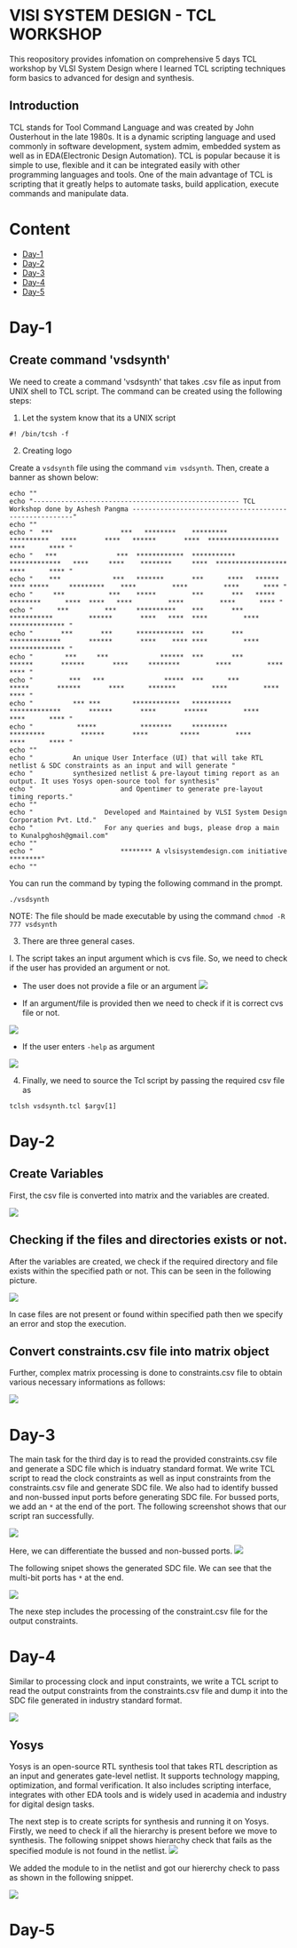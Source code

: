 # VlSI SYSTEM DESIGN - TCL WORKSHOP

This reopository provides infomation on comprehensive 5 days TCL workshop by VLSI System Design where I learned TCL scripting techniques form basics to advanced for design and synthesis.

## Introduction

TCL stands for Tool Command Language and was created by John Ousterhout in the late 1980s. It is a dynamic scripting language and used commonly in software development, system admim, embedded system as well as in EDA(Electronic Design Automation). TCL is popular because it is simple to use, flexible and it can be integrated easily with other programming languages and tools. One of the main advantage of TCL is scripting that it greatly helps to automate tasks, build application, execute commands and manipulate data.

# Content

- [Day-1](#Day-1)
- [Day-2](#Day-2)
- [Day-3](#Day-3)
- [Day-4](#Day-4)
- [Day-5](#Day-5)

# Day-1

## Create command 'vsdsynth' 

We need to create a command 'vsdsynth' that takes .csv file as input from UNIX shell to TCL script. The command can be created using the following steps:
1. Let the system know that its a UNIX script

` #! /bin/tcsh -f `

2. Creating logo

Create a `vsdsynth` file using the command `vim vsdsynth`. Then, create a banner as shown below:
```
echo ""
echo "---------------------------------------------------- TCL Workshop done by Ashesh Pangma -------------------------------------------------------"
echo ""
echo "  ***                 ***   ********    *********         **********   ****       ****   ******       ****  ******************  ****      **** "
echo "   ***               ***  ************  ***********     *************   ****     ****    ********     ****  ******************  ****      **** "
echo "    ***             ***   *******       ***      ****   ******            **** *****     *********    ****         ****         ****      **** "
echo "     ***           ***    *****         ***       ***   *****              ********      ****  ****   ****         ****         ****      **** "
echo "      ***         ***     **********    ***       ***   ***********         ******       ****   ****  ****         ****         ************** "
echo "       ***       ***      ************  ***       ***   *************       ******       ****    **** ****         ****         ************** "
echo "        ***     ***             ******  ***       ***          ******       ******       ****     ********         ****         ****      **** "
echo "         ***   ***               *****  ***      ***            *****       ******       ****      *******         ****         ****      **** "
echo "          *** ***        ************   **********      *************       ******       ****       ******         ****         ****      **** "
echo "           *****           ********     *********         *********         ******       ****        *****         ****         ****      **** "
echo ""
echo "			An unique User Interface (UI) that will take RTL netlist & SDC constraints as an input and will generate "
echo "			synthesized netlist & pre-layout timing report as an output. It uses Yosys open-source tool for synthesis"
echo "						and Opentimer to generate pre-layout timing reports."
echo ""
echo "					Developed and Maintained by VLSI System Design Corporation Pvt. Ltd."
echo "					For any queries and bugs, please drop a main to Kunalpghosh@gmail.com"
echo ""
echo "						******** A vlsisystemdesign.com initiative ********"
echo ""
```

You can run the command by typing the following command in the prompt. 

`./vsdsynth`

NOTE: The file should be made executable by using the command `chmod -R 777 vsdsynth`

3. There are three general cases. 

I. The script takes an input argument which is cvs file. So, we need to check if the user has provided an argument or not. 
* The user does not provide a file or an argument
![](images/1_1.1.png)

* If an argument/file is provided then we need to check if it is correct cvs file or not.

![](images/1_1.2.png)

* If the user enters `-help` as argument

![](images/1_1.3.png)

4. Finally, we need to source the Tcl script by passing the required csv file as
```
tclsh vsdsynth.tcl $argv[1]
```

# Day-2

## Create Variables
First, the csv file is converted into matrix and the variables are created. 

![](images/2_2.1.png)

## Checking if the files and directories exists or not.

After the variables are created, we check if the required directory and file exists within the specified path or not. This can be seen in the following picture.

![](images/2_2.2.png)

In case files are not present or found within specified path then we specify an error and stop the execution.

## Convert constraints.csv file into matrix object

Further, complex matrix processing is done to constraints.csv file to obtain various necessary informations as follows:

![](images/2_2.3.png)


# Day-3

The main task for the third day is to read the provided constraints.csv file and generate a SDC file which is induatry standard format. We write TCL script to read the clock constraints as well as input constraints from the constraints.csv file and generate SDC file. 
We also had to identify bussed and non-bussed input ports before generating SDC file. For bussed ports, we add an `*` at the end of the port. The following screenshot shows that our script ran successfully.

![](images/3_3.1.png)

Here, we can differentiate the bussed and non-bussed ports.
![](images/3_3.2.png)

The following snipet shows the generated SDC file. We can see that the multi-bit ports has `*` at the end.

![](images/3_3.3.png)

The nexe step includes the processing of the constraint.csv file for the output constraints.

# Day-4

Similar to processing clock and input constraints, we write a TCL script to read the output constraints from the constraints.csv file and dump it into the SDC file generated in industry standard format.

![](images/4_4.1.png)

## Yosys
Yosys is an open-source RTL synthesis tool that takes RTL description as an input and generates gate-level netlist. It supports technology mapping, optimization, and formal verification. It also includes scripting interface, integrates with other EDA tools and is widely used in academia and industry for digital design tasks.

The next step is to create scripts for synthesis and running it on Yosys. Firstly, we need to check if all the hierarchy is present before we move to synthesis.
The following snippet shows hierarchy check that fails as the specified module is not found in the netlist.
![](images/4_4.2.png)

We added the module to in the netlist and got our hiererchy check to pass as shown in the following snippet.

![](images/4_4.3.png)

# Day-5

